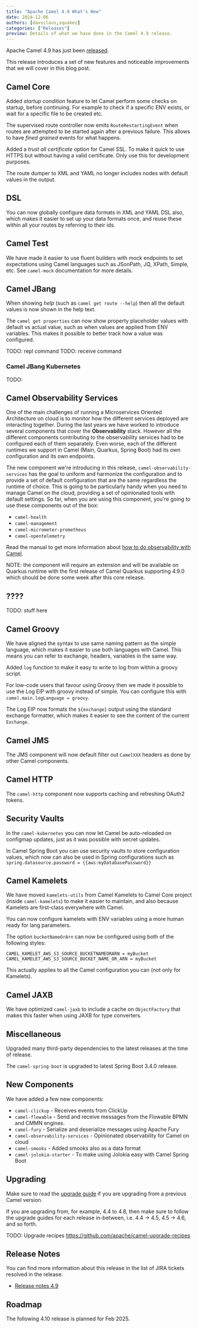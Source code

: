```yaml
---
title: "Apache Camel 4.9 What's New"
date: 2024-12-06
authors: [davsclaus,squakez]
categories: ["Releases"]
preview: Details of what we have done in the Camel 4.9 release.
---
```


Apache Camel 4.9 has just been [released](/blog/2024/12/RELEASE-4.9.0/).

This release introduces a set of new features and noticeable improvements that we will cover in this blog post.

## Camel Core

Added _startup condition_ feature to let Camel perform some checks on startup,
before continuing. For example to check if a specific ENV exists, or wait
for a specific file to be created etc.

The supervised route controller now emits `RouteRestartingEvent` when routes are attempted to be
started again after a previous failure. This allows to have _fined grained_ events for what happens.

Added a _trust all certificate_ option for Camel SSL. To make it quick
to use HTTPS but without having a valid certificate. Only use this for development purposes.

The route dumper to XML and YAML no longer includes nodes with default values in the output.

## DSL

You can now globally configure data formats in XML and YAML DSL also, which makes it easier to
set up your data formats once, and reuse these within all your routes by referring to their ids.

## Camel Test

We have made it easier to use fluent builders with mock endpoints to set expectations using Camel languages such as
JSonPath, JQ, XPath, Simple, etc.  See `camel-mock` documentation for more details.

## Camel JBang

When showing _help_ (such as `camel get route --help`) then all the default values is now shown in the help text.

The `camel get properties` can now show property placeholder values with default vs actual value, such
as when values are applied from ENV variables. This makes it possible to better track how a value was configured.

TODO: repl command
TODO: receive command

### Camel JBang Kubernetes

TODO:

## Camel Observability Services

One of the main challenges of running a Microservices Oriented Architecture on cloud is to monitor how the different services deployed are interacting together. During the last years we have worked to introduce several components that cover the **Observability** stack. However all the different components contributing to the observability services had to be configured each of them separately. Even worse, each of the different runtimes we support in Camel (Main, Quarkus, Spring Boot) had its own configuration and its own endpoints.

The new component we're introducing in this release, `camel-observability-services` has the goal to uniform and harmonize the configuration and to provide a set of default configuration that are the same regardless the runtime of choice. This is going to be particularly handy when you need to manage Camel on the cloud, providing a set of opinionated tools with default settings. So far, when you are using this component, you're going to use these components out of the box:

* `camel-health`
* `camel-management`
* `camel-micrometer-prometheus`
* `camel-opentelemetry`

Read the manual to get more information about [how to do observability with Camel](xref:components::observability-services.adoc).

NOTE: the component will require an extension and will be available on Quarkus runtime with the first release of Camel Quarkus supporting 4.9.0 which should be done some week after this core release.

## ????

TODO: stuff here

## Camel Groovy

We have aligned the syntax to use same naming pattern as the simple language, which makes it easier
to use both languages with Camel. This means you can refer to exchange, headers, variables in the same way.

Added `log` function to make it easy to write to log from within a groovy script.

For low-code users that favour using Groovy then we made it possible to use the Log EIP with groovy instead of simple.
You can configure this with `camel.main.logLanguage = groovy`.

The Log EIP now formats the `${exchange}` output using the standard exchange formatter, which makes
it easier to see the content of the current `Exchange`.

## Camel JMS

The JMS component will now default filter out `CamelXXX` headers as done by other Camel components.

## Camel HTTP

The `camel-http` component now supports caching and refreshing OAuth2 tokens.

## Security Vaults

In the `camel-kubernetes` you can now let Camel be auto-reloaded on configmap updates, just as it was possible with secret updates.

In Camel Spring Boot you can use security vaults to store configuration values, which now can also be used in Spring configurations
such as `spring.datasource.password = {{aws:myDatabasePassword}}`

## Camel Kamelets

We have moved `kamelets-utils` from Camel Kamelets to Camel Core project (inside `camel-kamelets`) to make it easier to maintain,
and also because Kamelets are first-class everywhere with Camel.

You can now configure kamelets with ENV variables using a more human ready for lang parameters.

The option `bucketNameOrArn` can now be configured using both of the following styles:

```properties
CAMEL_KAMELET_AWS_S3_SOURCE_BUCKETNAMEORARN = myBucket
CAMEL_KAMELET_AWS_S3_SOURCE_BUCKET_NAME_OR_ARN = myBucket
```

This actually applies to all the Camel configuration you can (not only for Kamelets).

## Camel JAXB

We have optimized `camel-jaxb` to include a cache on `ObjectFactory` that makes this faster when using JAXB
for type converters.

## Miscellaneous

Upgraded many third-party dependencies to the latest releases at the time of release.

The `camel-spring-boot` is upgraded to latest Spring Boot 3.4.0 release.

## New Components

We have added a few new components:

- `camel-clickup` - Receives events from ClickUp
- `camel-flowable` - Send and receive messages from the Flowable BPMN and CMMN engines.
- `camel-fury` - Serialize and deserialize messages using Apache Fury
- `camel-observability-services` - Opinionated observability for Camel on cloud
- `camel-smooks` - Added smooks also as a data format
- `camel-jolokia-starter` - To make using Jolokia easy with Camel Spring Boot

## Upgrading

Make sure to read the [upgrade guide](/manual/camel-4x-upgrade-guide-4_9.html) if you are upgrading from a previous Camel version.

If you are upgrading from, for example, 4.4 to 4.8, then make sure to follow the upgrade guides for each release in-between, i.e.
4.4 -> 4.5, 4.5 -> 4.6, and so forth.

TODO: Upgrade recipes
https://github.com/apache/camel-upgrade-recipes

## Release Notes

You can find more information about this release in the list of JIRA tickets resolved in the release:

- [Release notes 4.9](/releases/release-4.9.0/)

## Roadmap

The following 4.10 release is planned for Feb 2025.

